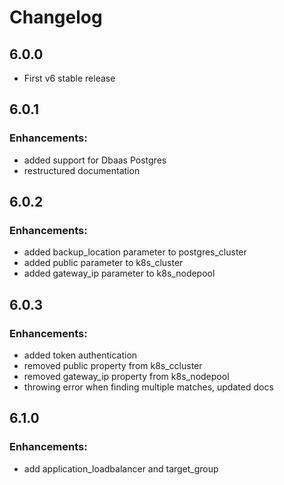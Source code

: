 # Changelog

## 6.0.0

* First v6 stable release

## 6.0.1

### Enhancements:

* added support for Dbaas Postgres
* restructured documentation

## 6.0.2

### Enhancements:

* added backup_location parameter to postgres_cluster
* added public parameter to k8s_cluster
* added gateway_ip parameter to k8s_nodepool
 
## 6.0.3

### Enhancements:

* added token authentication
* removed public property from k8s_ccluster
* removed gateway_ip property from k8s_nodepool
* throwing error when finding multiple matches, updated docs

 
## 6.1.0

### Enhancements:

* add application_loadbalancer and target_group
